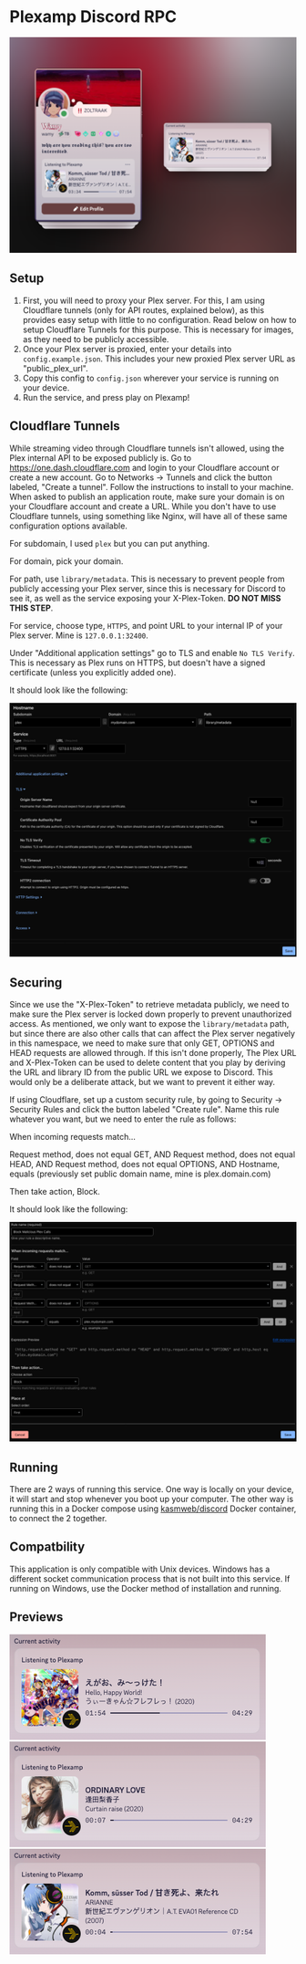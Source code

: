# Plexamp Discord RPC

![full_preview](/previews/full_preview.png)

## Setup

1. First, you will need to proxy your Plex server. For this, I am using Cloudflare tunnels (only for API routes, explained below), as this provides easy setup with little to no configuration. Read below on how to setup Cloudflare Tunnels for this purpose. This is necessary for images, as they need to be publicly accessible.
2. Once your Plex server is proxied, enter your details into `config.example.json`. This includes your new proxied Plex server URL as "public_plex_url".
3. Copy this config to `config.json` wherever your service is running on your device.
4. Run the service, and press play on Plexamp!

## Cloudflare Tunnels

While streaming video through Cloudflare tunnels isn't allowed, using the Plex internal API to be exposed publicly is. Go to https://one.dash.cloudflare.com and login to your Cloudflare account or create a new account. Go to Networks -> Tunnels and click the button labeled, "Create a tunnel". Follow the instructions to install to your machine. When asked to publish an application route, make sure your domain is on your Cloudflare account and create a URL. While you don't have to use Cloudflare tunnels, using something like Nginx, will have all of these same configuration options available.

For subdomain, I used `plex` but you can put anything.

For domain, pick your domain.

For path, use `library/metadata`. This is necessary to prevent people from publicly accessing your Plex server, since this is necessary for Discord to see it, as well as the service exposing your X-Plex-Token. __DO NOT MISS THIS STEP__.

For service, choose type, `HTTPS`, and point URL to your internal IP of your Plex server. Mine is `127.0.0.1:32400`.

Under "Additional application settings" go to TLS and enable `No TLS Verify`. This is necessary as Plex runs on HTTPS, but doesn't have a signed certificate (unless you explicitly added one).

It should look like the following:

![cloudflare_tunnel](/previews/cloudflare_tunnel.png)

## Securing

Since we use the "X-Plex-Token" to retrieve metadata publicly, we need to make sure the Plex server is locked down properly to prevent unauthorized access. As mentioned, we only want to expose the `library/metadata` path, but since there are also other calls that can affect the Plex server negatively in this namespace, we need to make sure that only GET, OPTIONS and HEAD requests are allowed through. If this isn't done properly, The Plex URL and X-Plex-Token can be used to delete content that you play by deriving the URL and library ID from the public URL we expose to Discord. This would only be a deliberate attack, but we want to prevent it either way.

If using Cloudflare, set up a custom security rule, by going to Security -> Security Rules and click the button labeled "Create rule". Name this rule whatever you want, but we need to enter the rule as follows:

When incoming requests match...

Request method, does not equal GET, AND
Request method, does not equal HEAD, AND
Request method, does not equal OPTIONS, AND
Hostname, equals (previously set public domain name, mine is plex.domain.com)

Then take action, Block.

It should look like the following:

![cloudflare_security_rule](/previews/cloudflare_security_rule.png)

## Running

There are 2 ways of running this service. One way is locally on your device, it will start and stop whenever you boot up your computer. The other way is running this in a Docker compose using [kasmweb/discord](https://hub.docker.com/r/kasmweb/discord) Docker container, to connect the 2 together.


## Compatbility

This application is only compatible with Unix devices. Windows has a different socket communication process that is not built into this service. If running on Windows, use the Docker method of installation and running.

## Previews

![preview_1](/previews/preview_1.png)
![preview_2](/previews/preview_2.png)
![preview_3](/previews/preview_3.png)

